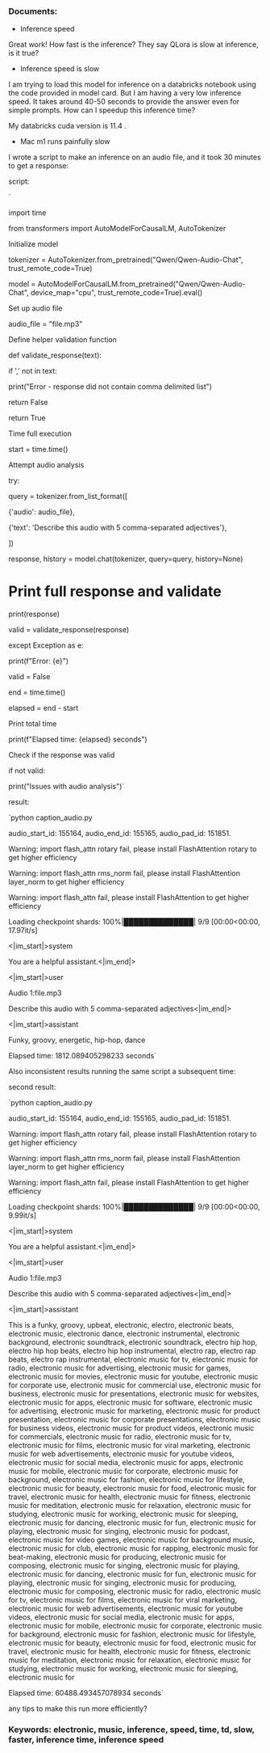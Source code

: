 ### Documents:
- Inference speed

Great work! How fast is the inference? They say QLora is slow at inference, is it true?
- Inference speed is slow

I am trying to load this model for inference on a databricks notebook using the code provided in model card. But I am having a very low inference speed. It takes around 40-50 seconds to provide the answer even for simple prompts. How can I speedup this inference time?

My databricks cuda version is 11.4 .
- Mac m1 runs painfully slow

I wrote a script to make an inference on an audio file, and it took 30 minutes to get a response:

script:

`
import time
from transformers import AutoModelForCausalLM, AutoTokenizer

Initialize model
tokenizer = AutoTokenizer.from_pretrained("Qwen/Qwen-Audio-Chat", trust_remote_code=True)
model = AutoModelForCausalLM.from_pretrained("Qwen/Qwen-Audio-Chat", device_map="cpu", trust_remote_code=True).eval()

Set up audio file
audio_file = "file.mp3"

Define helper validation function
def validate_response(text):
if ',' not in text:
print("Error - response did not contain comma delimited list")
return False
return True

Time full execution
start = time.time()

Attempt audio analysis
try:
query = tokenizer.from_list_format([
{'audio': audio_file},
{'text': 'Describe this audio with 5 comma-separated adjectives'},
])
response, history = model.chat(tokenizer, query=query, history=None)

# Print full response and validate
print(response)
valid = validate_response(response)
except Exception as e:
print(f"Error: {e}")
valid = False

end = time.time()
elapsed = end - start

Print total time
print(f"Elapsed time: {elapsed} seconds")

Check if the response was valid
if not valid:
print("Issues with audio analysis")`

result:

`python caption_audio.py
audio_start_id: 155164, audio_end_id: 155165, audio_pad_id: 151851.
Warning: import flash_attn rotary fail, please install FlashAttention rotary to get higher efficiency 
Warning: import flash_attn rms_norm fail, please install FlashAttention layer_norm to get higher efficiency 
Warning: import flash_attn fail, please install FlashAttention to get higher efficiency 
Loading checkpoint shards: 100%|██████████████| 9/9 [00:00<00:00, 17.97it/s]
<|im_start|>system
You are a helpful assistant.<|im_end|>
<|im_start|>user
Audio 1:file.mp3
Describe this audio with 5 comma-separated adjectives<|im_end|>
<|im_start|>assistant

Funky, groovy, energetic, hip-hop, dance
Elapsed time: 1812.089405298233 seconds`

Also inconsistent results running the same script a subsequent time:

second result:

`python caption_audio.py
audio_start_id: 155164, audio_end_id: 155165, audio_pad_id: 151851.
Warning: import flash_attn rotary fail, please install FlashAttention rotary to get higher efficiency 
Warning: import flash_attn rms_norm fail, please install FlashAttention layer_norm to get higher efficiency 
Warning: import flash_attn fail, please install FlashAttention to get higher efficiency 
Loading checkpoint shards: 100%|██████████████| 9/9 [00:00<00:00, 9.99it/s]
<|im_start|>system
You are a helpful assistant.<|im_end|>
<|im_start|>user
Audio 1:file.mp3
Describe this audio with 5 comma-separated adjectives<|im_end|>
<|im_start|>assistant

This is a funky, groovy, upbeat, electronic, electro, electronic beats, electronic music, electronic dance, electronic instrumental, electronic background, electronic soundtrack, electronic soundtrack, electro hip hop, electro hip hop beats, electro hip hop instrumental, electro rap, electro rap beats, electro rap instrumental, electronic music for tv, electronic music for radio, electronic music for advertising, electronic music for games, electronic music for movies, electronic music for youtube, electronic music for corporate use, electronic music for commercial use, electronic music for business, electronic music for presentations, electronic music for websites, electronic music for apps, electronic music for software, electronic music for advertising, electronic music for marketing, electronic music for product presentation, electronic music for corporate presentations, electronic music for business videos, electronic music for product videos, electronic music for commercials, electronic music for radio, electronic music for tv, electronic music for films, electronic music for viral marketing, electronic music for web advertisements, electronic music for youtube videos, electronic music for social media, electronic music for apps, electronic music for mobile, electronic music for corporate, electronic music for background, electronic music for fashion, electronic music for lifestyle, electronic music for beauty, electronic music for food, electronic music for travel, electronic music for health, electronic music for fitness, electronic music for meditation, electronic music for relaxation, electronic music for studying, electronic music for working, electronic music for sleeping, electronic music for dancing, electronic music for fun, electronic music for playing, electronic music for singing, electronic music for podcast, electronic music for video games, electronic music for background music, electronic music for club, electronic music for rapping, electronic music for beat-making, electronic music for producing, electronic music for composing, electronic music for singing, electronic music for playing, electronic music for dancing, electronic music for fun, electronic music for playing, electronic music for singing, electronic music for producing, electronic music for composing, electronic music for radio, electronic music for tv, electronic music for films, electronic music for viral marketing, electronic music for web advertisements, electronic music for youtube videos, electronic music for social media, electronic music for apps, electronic music for mobile, electronic music for corporate, electronic music for background, electronic music for fashion, electronic music for lifestyle, electronic music for beauty, electronic music for food, electronic music for travel, electronic music for health, electronic music for fitness, electronic music for meditation, electronic music for relaxation, electronic music for studying, electronic music for working, electronic music for sleeping, electronic music for
Elapsed time: 60488.493457078934 seconds`

any tips to make this run more efficiently?
### Keywords: electronic, music, inference, speed, time, td, slow, faster, inference time, inference speed